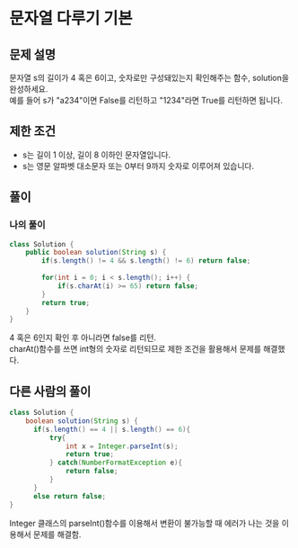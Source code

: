 # 문자열 다루기 기본
## 문제 설명
문자열 s의 길이가 4 혹은 6이고, 숫자로만 구성돼있는지 확인해주는 함수, solution을 완성하세요.  
예를 들어 s가 "a234"이면 False를 리턴하고 "1234"라면 True를 리턴하면 됩니다.

## 제한 조건
* s는 길이 1 이상, 길이 8 이하인 문자열입니다.
* s는 영문 알파벳 대소문자 또는 0부터 9까지 숫자로 이루어져 있습니다.

## 풀이
### 나의 풀이
```java
class Solution {
    public boolean solution(String s) {
        if(s.length() != 4 && s.length() != 6) return false;
        
        for(int i = 0; i < s.length(); i++) {
            if(s.charAt(i) >= 65) return false;
        }
        return true;
    }
}
```  
4 혹은 6인지 확인 후 아니라면 false를 리턴.  
charAt()함수를 쓰면 int형의 숫자로 리턴되므로 제한 조건을 활용해서 문제를 해결했다.

## 다른 사람의 풀이
```java
class Solution {
    boolean solution(String s) {
      if(s.length() == 4 || s.length() == 6){
          try{
              int x = Integer.parseInt(s);
              return true;
          } catch(NumberFormatException e){
              return false;
          }
      }
      else return false;
}
```
Integer 클래스의 parseInt()함수를 이용해서 변환이 불가능할 때 에러가 나는 것을 이용해서 문제를 해결함.
